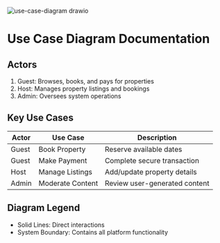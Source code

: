 ![use-case-diagram drawio](https://github.com/user-attachments/assets/b5660208-adc3-4785-a890-0eb387789ecb)


# Use Case Diagram Documentation

## Actors
1. Guest: Browses, books, and pays for properties
2. Host: Manages property listings and bookings
3. Admin: Oversees system operations

## Key Use Cases
| Actor  | Use Case               | Description                          |
|--------|------------------------|--------------------------------------|
| Guest  | Book Property          | Reserve available dates              |
| Guest  | Make Payment           | Complete secure transaction          |
| Host   | Manage Listings        | Add/update property details          |
| Admin  | Moderate Content       | Review user-generated content        |

## Diagram Legend
- Solid Lines: Direct interactions
- System Boundary: Contains all platform functionality

